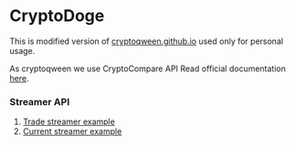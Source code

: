# CryptoDoge
This is modified version of [cryptoqween.github.io](https://cryptoqween.github.io/) used only for personal usage.

As cryptoqween we use CryptoCompare API
Read official documentation [here](https://www.cryptocompare.com/api).

### Streamer API
1. [Trade streamer example](https://cryptoqween.github.io/streamer/trade/)
2. [Current streamer example](https://cryptoqween.github.io/streamer/current/)

